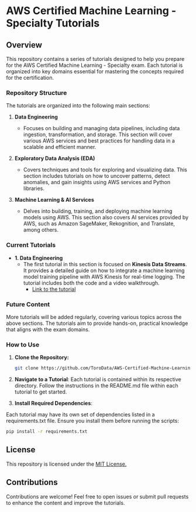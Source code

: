 # AWS Certified Machine Learning - Specialty Tutorials

## Overview

This repository contains a series of tutorials designed to help you prepare for the AWS Certified Machine Learning - Specialty exam. Each tutorial is organized into key domains essential for mastering the concepts required for the certification.

### Repository Structure

The tutorials are organized into the following main sections:

1. **Data Engineering**
    - Focuses on building and managing data pipelines, including data ingestion, transformation, and storage. This section will cover various AWS services and best practices for handling data in a scalable and efficient manner.

2. **Exploratory Data Analysis (EDA)**
    - Covers techniques and tools for exploring and visualizing data. This section includes tutorials on how to uncover patterns, detect anomalies, and gain insights using AWS services and Python libraries.

3. **Machine Learning & AI Services**
    - Delves into building, training, and deploying machine learning models using AWS. This section also covers AI services provided by AWS, such as Amazon SageMaker, Rekognition, and Translate, among others.

### Current Tutorials

- **1. Data Engineering**
  - The first tutorial in this section is focused on **Kinesis Data Streams**. It provides a detailed guide on how to integrate a machine learning model training pipeline with AWS Kinesis for real-time logging. The tutorial includes both the code and a video walkthrough.
    - [Link to the tutorial](https://github.com/ToroData/AWS-Certified-Machine-Learning-Specialty/tree/main/1.%20Data%20Engineering/1.%20Kinesis%20Data%20Stream)

### Future Content

More tutorials will be added regularly, covering various topics across the above sections. The tutorials aim to provide hands-on, practical knowledge that aligns with the exam domains.

### How to Use

1. **Clone the Repository:**

   ```bash
   git clone https://github.com/ToroData/AWS-Certified-Machine-Learning-Specialty.git

2. **Navigate to a Tutorial**:
   Each tutorial is contained within its respective directory. Follow the instructions in the README.md file within each tutorial to get started.

3. **Install Required Dependencies**:

Each tutorial may have its own set of dependencies listed in a requirements.txt file. Ensure you install them before running the scripts:

```bash
pip install -r requirements.txt
```

## License

This repository is licensed under the [MIT License.](https://choosealicense.com/licenses/mit/)

## Contributions

Contributions are welcome! Feel free to open issues or submit pull requests to enhance the content and improve the tutorials.